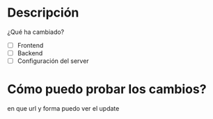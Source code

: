 # Descripción
¿Qué ha cambiado?

- [ ] Frontend
- [ ] Backend
- [ ] Configuración del server

# Cómo puedo probar los cambios?
en que url y forma puedo ver el update
